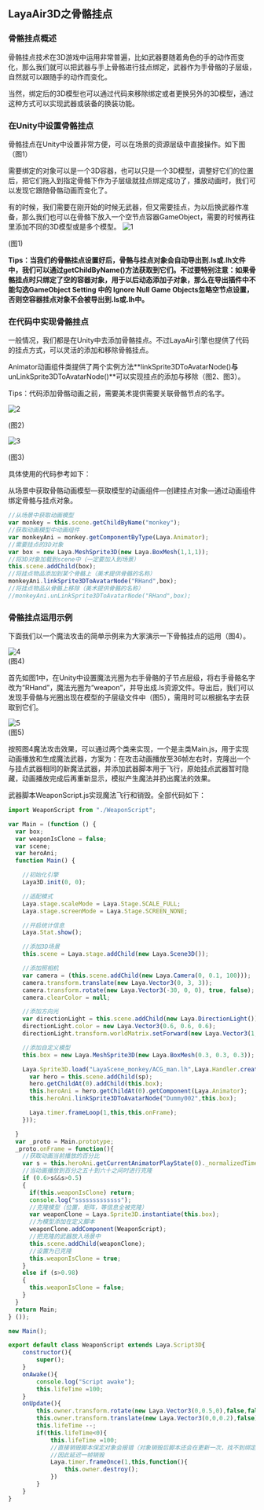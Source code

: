 ## LayaAir3D之骨骼挂点

### 骨骼挂点概述

骨骼挂点技术在3D游戏中运用非常普遍，比如武器要随着角色的手的动作而变化，那么我们就可以把武器与手上骨骼进行挂点绑定，武器作为手骨骼的子层级，自然就可以跟随手的动作而变化。

当然，绑定后的3D模型也可以通过代码来移除绑定或者更换另外的3D模型，通过这种方式可以实现武器或装备的换装功能。

### 在Unity中设置骨骼挂点

骨骼挂点在Unity中设置非常方便，可以在场景的资源层级中直接操作。如下图（图1）

需要绑定的对象可以是一个3D容器，也可以只是一个3D模型，调整好它们的位置后，把它们拖入到指定骨骼下作为子层级就挂点绑定成功了，播放动画时，我们可以发现它跟随骨骼动画而变化了。

有的时候，我们需要在刚开始的时候无武器，但又需要挂点，为以后换武器作准备，那么我们也可以在骨骼下放入一个空节点容器GameObject，需要的时候再往里添加不同的3D模型或是多个模型。
![1](img\1.png)</br>

(图1)

**Tips：当我们的骨骼挂点设置好后，骨骼与挂点对象会自动导出到.ls或.lh文件中，我们可以通过getChildByName()方法获取到它们。不过要特别注意：如果骨骼挂点时只绑定了空的容器对象，用于以后动态添加子对象，那么在导出插件中不能勾选GameObject Setting 中的 Ignore Null Game Objects忽略空节点设置，否则空容器挂点对象不会被导出到.ls或.lh中。**

### 在代码中实现骨骼挂点

一般情况，我们都是在Unity中去添加骨骼挂点。不过LayaAir引擎也提供了代码的挂点方式，可以灵活的添加和移除骨骼挂点。

Animator动画组件类提供了两个实例方法**linkSprite3DToAvatarNode()**与**unLinkSprite3DToAvatarNode()**可以实现挂点的添加与移除（图2、图3）。

Tips：代码添加骨骼动画之前，需要美术提供需要关联骨骼节点的名字。

![2](img\2.png)</br>

(图2)

![3](img\3.png)</br>

(图3)

具体使用的代码参考如下：

从场景中获取骨骼动画模型—获取模型的动画组件—创建挂点对象—通过动画组件绑定骨骼与挂点对象。

```javascript
//从场景中获取动画模型
var monkey = this.scene.getChildByName("monkey");
//获取动画模型中动画组件
var monkeyAni = monkey.getComponentByType(Laya.Animator);
//需要挂点的3D对象
var box = new Laya.MeshSprite3D(new Laya.BoxMesh(1,1,1));
//将3D对象加载到scene中（一定要加入到场景）
this.scene.addChild(box);
//将挂点物品添加到某个骨骼上（美术提供骨骼的名称）
monkeyAni.linkSprite3DToAvatarNode("RHand",box);
//将挂点物品从骨骼上移除（美术提供骨骼的名称）
//monkeyAni.unLinkSprite3DToAvatarNode("RHand",box);
```

### 骨骼挂点运用示例

下面我们以一个魔法攻击的简单示例来为大家演示一下骨骼挂点的运用（图4）。

![4](img\4.gif)</br>
(图4)

首先如图1中，在Unity中设置魔法光圈为右手骨骼的子节点层级，将右手骨骼名字改为“RHand”，魔法光圈为“weapon”，并导出成.ls资源文件。导出后，我们可以发现手骨骼与光圈出现在模型的子层级文件中（图5），需用时可以根据名字去获取到它们。

![5](img\5.png)</br>
(图5)

按照图4魔法攻击效果，可以通过两个类来实现，一个是主类Main.js，用于实现动画播放和生成魔法武器，方案为：在攻击动画播放至36帧左右时，克隆出一个与挂点武器相同的新魔法武器，并添加武器脚本用于飞行，原始挂点武器暂时隐藏，动画播放完成后再重新显示，模拟产生魔法并扔出魔法的效果。

武器脚本WeaponScript.js实现魔法飞行和销毁。全部代码如下：

```javascript
import WeaponScript from "./WeaponScript";

var Main = (function () {
  var box;
  var weaponIsClone = false;
  var scene;
  var heroAni;
  function Main() {

    //初始化引擎
    Laya3D.init(0, 0);

    //适配模式
    Laya.stage.scaleMode = Laya.Stage.SCALE_FULL;
    Laya.stage.screenMode = Laya.Stage.SCREEN_NONE;

    //开启统计信息
    Laya.Stat.show();

    //添加3D场景
    this.scene = Laya.stage.addChild(new Laya.Scene3D());

    //添加照相机
    var camera = (this.scene.addChild(new Laya.Camera(0, 0.1, 100)));
    camera.transform.translate(new Laya.Vector3(0, 3, 3));
    camera.transform.rotate(new Laya.Vector3(-30, 0, 0), true, false);
    camera.clearColor = null;

    //添加方向光
    var directionLight = this.scene.addChild(new Laya.DirectionLight());
    directionLight.color = new Laya.Vector3(0.6, 0.6, 0.6);
    directionLight.transform.worldMatrix.setForward(new Laya.Vector3(1, -1, 0));

    //添加自定义模型
    this.box = new Laya.MeshSprite3D(new Laya.BoxMesh(0.3, 0.3, 0.3));

    Laya.Sprite3D.load("LayaScene_monkey/ACG_man.lh",Laya.Handler.create(this,function(sp){
      var hero = this.scene.addChild(sp);
      hero.getChildAt(0).addChild(this.box);
      this.heroAni = hero.getChildAt(0).getComponent(Laya.Animator);
      this.heroAni.linkSprite3DToAvatarNode("Dummy002",this.box);

      Laya.timer.frameLoop(1,this,this.onFrame);
    }));

  }
  var _proto = Main.prototype;
  _proto.onFrame = function(){
    //获取动画当前播放的百分比
    var s = this.heroAni.getCurrentAnimatorPlayState(0)._normalizedTime - Math.floor(this.heroAni.getCurrentAnimatorPlayState(0)._normalizedTime)
    //当动画播放到百分之五十到六十之间时进行克隆
    if (0.6>s&&s>0.5)
    {
      if(this.weaponIsClone) return;
      console.log("sssssssssssss");
      //克隆模型（位置，矩阵，等信息全被克隆）
      var weaponClone = Laya.Sprite3D.instantiate(this.box);
      //为模型添加在定义脚本
      weaponClone.addComponent(WeaponScript);
      //把克隆的武器放入场景中
      this.scene.addChild(weaponClone);
      //设置为已克隆
      this.weaponIsClone = true;
    }
    else if (s>0.98)
    {
      this.weaponIsClone = false;
    }
  }
  return Main;
} ());

new Main();  
```



```javascript
export default class WeaponScript extends Laya.Script3D{
    constructor(){
        super();
    }
    onAwake(){
        console.log("Script awake");
        this.lifeTime =100;
    }
    onUpdate(){
        this.owner.transform.rotate(new Laya.Vector3(0,0.5,0),false,false);
        this.owner.transform.translate(new Laya.Vector3(0,0,0.2),false);
        this.lifeTime --;
        if(this.lifeTime<0){
            this.lifeTime =100;
            //直接销毁脚本保定对象会报错（对象销毁后脚本还会在更新一次，找不到绑定对象会错误）
            //因此延迟一帧销毁
            Laya.timer.frameOnce(1,this,function(){
                this.owner.destroy();
            })
        }
    }
}
```